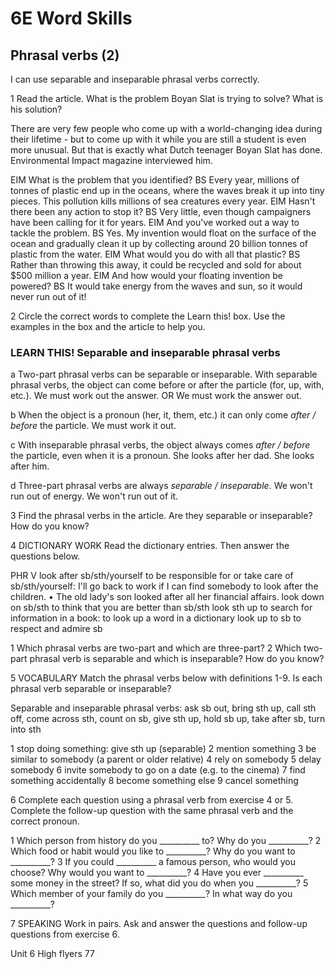 # 6E Word Skills

## Phrasal verbs (2)
I can use separable and inseparable phrasal verbs correctly.

1 Read the article. What is the problem Boyan Slat is trying to solve? What is his solution?

There are very few people who come up with a world-changing idea during their lifetime - but to come up with it while you are still a student is even more unusual. But that is exactly what Dutch teenager Boyan Slat has done. Environmental Impact magazine interviewed him.

EIM What is the problem that you identified?
BS Every year, millions of tonnes of plastic end up in the oceans, where the waves break it up into tiny pieces. This pollution kills millions of sea creatures every year.
EIM Hasn't there been any action to stop it?
BS Very little, even though campaigners have been calling for it for years.
EIM And you've worked out a way to tackle the problem.
BS Yes. My invention would float on the surface of the ocean and gradually clean it up by collecting around 20 billion tonnes of plastic from the water.
EIM What would you do with all that plastic?
BS Rather than throwing this away, it could be recycled and sold for about $500 million a year.
EIM And how would your floating invention be powered?
BS It would take energy from the waves and sun, so it would never run out of it!

2 Circle the correct words to complete the Learn this! box. Use the examples in the box and the article to help you.

### LEARN THIS! Separable and inseparable phrasal verbs
a Two-part phrasal verbs can be separable or inseparable. With separable phrasal verbs, the object can come before or after the particle (for, up, with, etc.).
We must work out the answer.
OR We must work the answer out.

b When the object is a pronoun (her, it, them, etc.) it can only come *after / before* the particle.
We must work it out.

c With inseparable phrasal verbs, the object always comes *after / before* the particle, even when it is a pronoun.
She looks after her dad. She looks after him.

d Three-part phrasal verbs are always *separable / inseparable*.
We won't run out of energy. We won't run out of it.

3 Find the phrasal verbs in the article. Are they separable or inseparable? How do you know?

4 DICTIONARY WORK Read the dictionary entries. Then answer the questions below.

PHR V look after sb/sth/yourself to be responsible for or take care of sb/sth/yourself: I'll go back to work if I can find somebody to look after the children. • The old lady's son looked after all her financial affairs.
look down on sb/sth to think that you are better than sb/sth
look sth up to search for information in a book: to look up a word in a dictionary
look up to sb to respect and admire sb

1 Which phrasal verbs are two-part and which are three-part?
2 Which two-part phrasal verb is separable and which is inseparable? How do you know?

5 VOCABULARY Match the phrasal verbs below with definitions 1-9. Is each phrasal verb separable or inseparable?

Separable and inseparable phrasal verbs: ask sb out, bring sth up, call sth off, come across sth, count on sb, give sth up, hold sb up, take after sb, turn into sth

1 stop doing something: give sth up (separable)
2 mention something
3 be similar to somebody (a parent or older relative)
4 rely on somebody
5 delay somebody
6 invite somebody to go on a date (e.g. to the cinema)
7 find something accidentally
8 become something else
9 cancel something

6 Complete each question using a phrasal verb from exercise 4 or 5. Complete the follow-up question with the same phrasal verb and the correct pronoun.

1 Which person from history do you __________ to? Why do you __________?
2 Which food or habit would you like to __________? Why do you want to __________?
3 If you could __________ a famous person, who would you choose? Why would you want to __________?
4 Have you ever __________ some money in the street? If so, what did you do when you __________?
5 Which member of your family do you __________? In what way do you __________?

7 SPEAKING Work in pairs. Ask and answer the questions and follow-up questions from exercise 6.

Unit 6 High flyers 77
